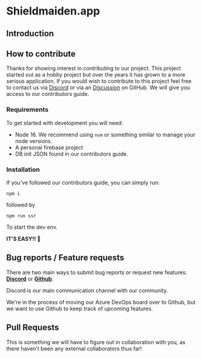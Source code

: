 
# Shieldmaiden.app

## Introduction


## How to contribute

Thanks for showing interest in contributing to our project.
This project started out as a hobby project but over the years it has grown to a more serious application.
If you would wish to contribute to this project feel free to contact us via [Discord](https://discord.gg/fhmKBM7) or via an [Discussion](https://github.com/HarmlessKey/Shieldmaiden/discussions) on GitHub.
We will give you access to our contributors guide.

### Requirements
To get started with development you will need:
- Node 16. We recommend using `nvm` or something similar to manage your node versions.
- A personal firebase project
- DB init JSON found in our contributors guide.

### Installation
If you've followed our contributors guide, you can simply run:

```
npm i
```

followed by 

```
npm run ssr
```

To start the dev env.

**IT'S EASY!! :rocket:**

## Bug reports / Feature requests
There are two main ways to submit bug reports or request new features: **[Discord](https://discord.gg/fhmKBM7)** or **[Github](https://github.com/HarmlessKey/Shieldmaiden/issues)**.

Discord is our main communication channel with our community.

We're in the process of moving our Azure DevOps board over to Github, but we want to use Github to keep track of upcoming features.

## Pull Requests
This is something we will have to figure out in collaboration with you, as there haven't been any external collaborators thus far!
